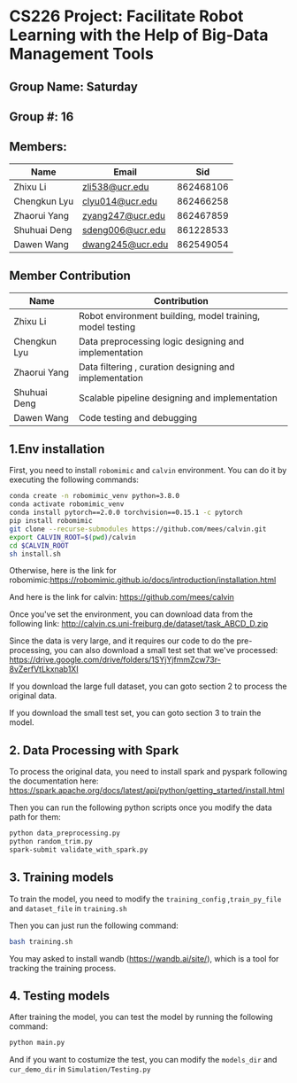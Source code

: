 # CS226 Project:  Facilitate Robot Learning with the Help of Big-Data Management Tools
## Group Name: Saturday
## Group #: 16
## Members:
|Name|Email|Sid|
|---|---|---|
|Zhixu Li| zli538@ucr.edu| 862468106|
|Chengkun Lyu|clyu014@ucr.edu| 862466258|
|Zhaorui Yang| zyang247@ucr.edu| 862467859|
|Shuhuai Deng| sdeng006@ucr.edu| 861228533|
|Dawen Wang| dwang245@ucr.edu|862549054|
## Member Contribution

|Name| Contribution                                              |
|---|-----------------------------------------------------------|
|Zhixu Li| Robot environment building, model training, model testing |
|Chengkun Lyu| Data preprocessing logic designing and implementation     |
|Zhaorui Yang| Data filtering , curation designing and implementation    |
|Shuhuai Deng| Scalable pipeline designing and implementation            |
|Dawen Wang| Code testing and debugging                                |


## 1.Env installation
First, you need to install `robomimic` and `calvin` environment.
You can do it by executing the following commands:
```bash
conda create -n robomimic_venv python=3.8.0
conda activate robomimic_venv
conda install pytorch==2.0.0 torchvision==0.15.1 -c pytorch
pip install robomimic
git clone --recurse-submodules https://github.com/mees/calvin.git
export CALVIN_ROOT=$(pwd)/calvin
cd $CALVIN_ROOT
sh install.sh
```
Otherwise, here is the link for robomimic:https://robomimic.github.io/docs/introduction/installation.html

And here is the link for calvin: https://github.com/mees/calvin

Once you've set the environment, you can download data from the following link:
http://calvin.cs.uni-freiburg.de/dataset/task_ABCD_D.zip

Since the data is very large, and it requires our code to do the pre-processing, you can also download a small test set that we've processed:
https://drive.google.com/drive/folders/1SYjYjfmmZcw73r-8vZerfVtLkxnab1XI

If you download the large full dataset, you can goto section 2 to process the original data.

If you download the small test set, you can goto section 3 to train the model.

## 2. Data Processing with Spark
To process the original data, you need to install spark and pyspark following the documentation here: https://spark.apache.org/docs/latest/api/python/getting_started/install.html

Then you can run the following python scripts once you modify the data path for them:
```bash
python data_preprocessing.py
python random_trim.py
spark-submit validate_with_spark.py
```


## 3. Training models
To train the model, you need to modify the `training_config` ,`train_py_file` and `dataset_file` in `training.sh`

Then you can just run the following command:
```bash
bash training.sh
```
You may asked to install wandb (https://wandb.ai/site/), which is a tool for tracking the training process.
## 4. Testing models
After training the model, you can test the model by running the following command:
```bash
python main.py
```
And if you want to costumize the test, you can modify the `models_dir` and  `cur_demo_dir` in `Simulation/Testing.py`